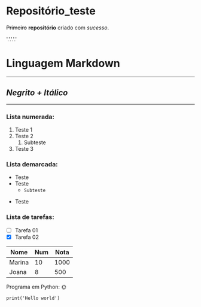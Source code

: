 # Repositório_teste
 ~~Primeiro~~ **repositório** criado com *sucesso*.

'.'.'.'.'
# Linguagem Markdown
***
## __*Negrito + Itálico*__
---
### Lista numerada:
1. Teste 1
1. Teste 2
   1. Subteste
1. Teste 3

### Lista demarcada:
* Teste
* Teste
   * `Subteste`
- Teste

### Lista de tarefas:

- [ ] Tarefa 01
- [x] Tarefa 02

Nome | Num | Nota
---|---|---
Marina|10|1000
Joana|8|500

Programa em Python: :sun_with_face:
``` 
print('Hello world')
```
